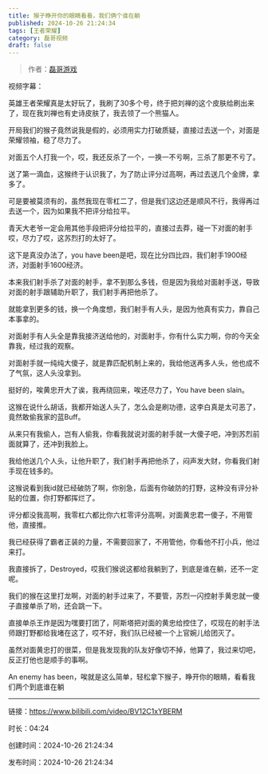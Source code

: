 ```yaml
---
title: 猴子睁开你的眼睛看看，我们俩个谁在躺
published: 2024-10-26 21:24:34
tags: [王者荣耀]
category: 磊哥视频
draft: false
---
```



> 作者：[磊哥游戏](https://space.bilibili.com/268941858?spm_id_from=333.788.upinfo.head.click)

视频字幕：

英雄王者荣耀真是太好玩了，我刷了30多个号，终于把刘禅的这个皮肤给刷出来了，现在我刘禅也有史诗皮肤了，我去领了一个熊猫人。

开局我们的猴子竟然说我是假的，必须用实力打破质疑，直接过去送一个，对面是荣耀领袖，稳了尽力了。

对面五个人打我一个，哎，我还反杀了一个，一换一不亏啊，三杀了那更不亏了。

送了第一滴血，这猴终于认识我了，为了防止评分过高啊，再过去送几个金牌，拿多了。

可是要被莫须有的，虽然我现在零杠二了，但是我们这边还是顺风不行，我得再过去送一个，因为如果我不把评分给拉平。

青天大老爷一定会用其他手段把评分给拉平的，直接过去莽，碰一下对面的射手哎，尽力了哎，这苏烈打的太好了。

这下是真没办法了，you have been是吧，现在比分四比四，我们射手1900经济，对面射手1600经济。

本来我们射手杀了对面的射手，拿不到那么多钱，但是因为我给对面射手送，导致对面的射手跟辅助升职了，我们射手再把他杀了。

就能拿到更多的钱，换一个角度想，我们射手有人头，是因为他真有实力，靠自己本事拿的。

对面射手有人头全是靠我接济送给他的，对面射手，你有什么实力啊，你的今天全靠我，经过我的观察。

对面射手就一纯纯大傻子，就是靠匹配机制上来的，我给他送再多人头，他也成不了气氛，这人头没拿到。

挺好的，唉黄忠开大了诶，我再绕回来，唉还尽力了，You have been slain。

这猴在说什么胡话，我都开始送人头了，怎么会是刷功德，这李白真是太可恶了，竟然敢偷我家的蓝Buff。

从来只有我偷人，岂有人偷我，你看我就说对面的射手就一大傻子吧，冲到苏烈前面就算了，还冲到我脸上。

我给他送几个人头，让他升职了，我们射手再把他杀了，闷声发大财，你看我们射手现在钱多的。

这猴说看到我id就已经破防了啊，你别急，后面有你破防的打野，这种没有评分补贴的位置，你打野都挥烂了。

评分都没我高啊，我零杠六都比你六杠零评分高啊，对面黄忠君一傻子，不用管他，直接推。

我已经获得了霸者正装的力量，不需要回家了，不用管他，你看他不打小兵，他过来打。

我直接拆了，Destroyed，哎我们猴说这都给我躺到了，到底是谁在躺，还不一定呢。

我们的猴在这里打龙啊，对面的射手过来了，不要管，苏烈一闪控射手黄忠就一傻子直接单杀了哟，还会跳一下。

直接单杀王炸是因为嘿要打团了，阿斯塔把对面的黄忠给控住了，哎现在的射手法师跟打野都给我堵在这了，哎不好，我们队已经被一个上官婉儿给团灭了。

虽然对面黄忠打的很菜，但是我发现我的队友好像切不掉，他算了，我过来切吧，反正打他也是顺手的事啊。

An enemy has been，唉就是这么简单，轻松拿下猴子，睁开你的眼睛，看看我们两个到底谁在躺

---


链接：https://www.bilibili.com/video/BV12C1xYBERM



时长：04:24

创建时间：2024-10-26 21:24:34

发布时间：2024-10-26 21:24:34
